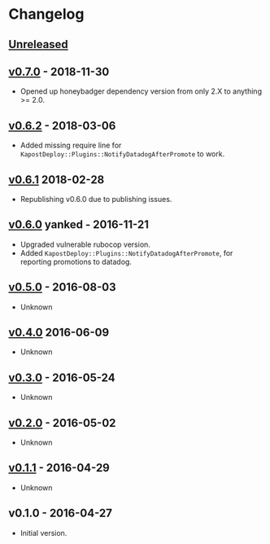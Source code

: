 # Changelog

## [Unreleased]

## [v0.7.0] - 2018-11-30

- Opened up honeybadger dependency version from only 2.X to anything >= 2.0.

## [v0.6.2] - 2018-03-06

- Added missing require line for `KapostDeploy::Plugins::NotifyDatadogAfterPromote` to work.

## [v0.6.1] 2018-02-28

- Republishing v0.6.0 due to publishing issues.

## [v0.6.0] **yanked** - 2016-11-21 

- Upgraded vulnerable rubocop version.
- Added `KapostDeploy::Plugins::NotifyDatadogAfterPromote`, for reporting promotions to datadog.

## [v0.5.0] - 2016-08-03

- Unknown

## [v0.4.0] 2016-06-09

- Unknown

## [v0.3.0] - 2016-05-24

- Unknown

## [v0.2.0] - 2016-05-02

- Unknown

## [v0.1.1] - 2016-04-29

- Unknown

## v0.1.0 - 2016-04-27

- Initial version.

[Unreleased]: https://github.com/kapost/kapost_deploy/compare/v0.7.0...HEAD
[v0.7.0]: https://github.com/kapost/kapost_deploy/compare/v0.6.2...v0.7.0
[v0.6.2]: https://github.com/kapost/kapost_deploy/compare/v0.6.1...v0.6.2
[v0.6.1]: https://github.com/kapost/kapost_deploy/compare/v0.6.0...v0.6.1
[v0.6.0]: https://github.com/kapost/kapost_deploy/compare/v0.5.0...v0.6.0
[v0.5.0]: https://github.com/kapost/kapost_deploy/compare/v0.4.0...v0.5.0
[v0.4.0]: https://github.com/kapost/kapost_deploy/compare/v0.3.0...v0.4.0
[v0.3.0]: https://github.com/kapost/kapost_deploy/compare/v0.2.0...v0.3.0
[v0.2.0]: https://github.com/kapost/kapost_deploy/compare/v0.1.1...v0.2.0
[v0.1.1]: https://github.com/kapost/kapost_deploy/compare/v0.1.0...v0.1.1
